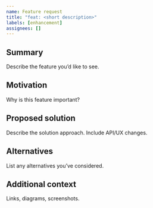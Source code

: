 ```yaml
---
name: Feature request
title: "feat: <short description>"
labels: [enhancement]
assignees: []
---
```


## Summary
Describe the feature you’d like to see.

## Motivation
Why is this feature important?

## Proposed solution
Describe the solution approach. Include API/UX changes.

## Alternatives
List any alternatives you’ve considered.

## Additional context
Links, diagrams, screenshots.
